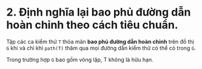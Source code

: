 # 2.  Định nghĩa lại bao phủ đường dẫn hoàn chỉnh theo cách tiêu chuẩn.
Tập các ca kiểm thử `T` thỏa mãn **bao phủ đường dẫn hoàn chỉnh** trên đồ thị `G` khi và chỉ khi `path(T)` thăm qua mọi đường dẫn kiểm thử có thể có trong `G`. 

Trong trường hợp `G` bao gồm vòng lặp, T không là hữu hạn.
